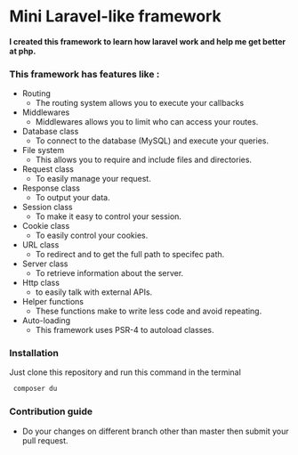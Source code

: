 # Mini Laravel-like framework

#### I created this framework to learn how laravel work and help me get better at php.

### This framework has features like :
- Routing
    - The routing system allows you to execute your callbacks
- Middlewares
    - Middlewares allows you to limit who can access your routes.
- Database class
    - To connect to the database (MySQL) and execute your queries.
- File system 
    - This allows you to require and include files and directories.
- Request class
    - To easily manage your request.
- Response class
    - To output your data.
- Session class 
    - To make it easy to control your session.
- Cookie class 
    - To easily control your cookies.
- URL class 
    - To redirect and to get the full path to specifec path.
- Server class 
    - To retrieve information about the server.
- Http class
    - to easily talk with external APIs.
- Helper functions
    - These functions make to write less code and avoid repeating.
- Auto-loading
    - This framework uses PSR-4 to autoload classes.

### Installation
Just clone this repository and run this command in the terminal
```bash
 composer du
 ```

 ### Contribution guide
 - Do your changes on different branch other than master then submit your pull request.